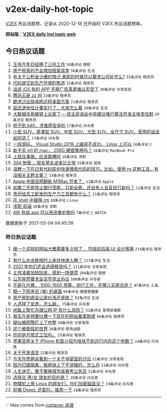 # v2ex-daily-hot-topic

[V2EX](https://www.v2ex.com/) 热议话题榜，记录从 2020-12-18 日开始的 V2EX 热议话题榜单。

**网站版：[V2EX daily hot topic web](https://boojack.github.io/v2ex-daily-hot-topic-web/)**

## 今日热议话题

<!-- TODAY BEGIN -->

1. [王伟今年已经换了三份工作](https://www.v2ex.com/t/758236) `59条评论` `随想`
1. [房产税真的不会增加租客成本](https://www.v2ex.com/t/758303) `56条评论` `生活`
1. [有关于公积金少缴的情况,离职的时候可以要求公司补齐么?](https://www.v2ex.com/t/758294) `32条评论` `程序员`
1. [代码提交到生产环境的焦虑](https://www.v2ex.com/t/758327) `31条评论` `程序员`
1. [话说 iOS 有的 APP 开屏广告真是难以忍受了](https://www.v2ex.com/t/758249) `30条评论` `分享发现`
1. [腾讯云是 zz 吗](https://www.v2ex.com/t/758268) `23条评论` `程序员`
1. [跪求讨论局域网远程桌面方案](https://www.v2ex.com/t/758326) `21条评论` `程序员`
1. [延迟退休估计要实行了，大家怎么看](https://www.v2ex.com/t/758335) `20条评论` `生活`
1. [大数据杀熟被提上议案了---民主促进会中央建议推行算法开发主体责任制](https://www.v2ex.com/t/758272) `20条评论` `程序员`
1. [抢不到 k40，求推荐安卓机](https://www.v2ex.com/t/758316) `17条评论` `问与答`
1. [小型 SUV、紧凑型 SUV、中型 SUV、大型 SUV、全尺寸 SUV，家用的话该如何选？](https://www.v2ex.com/t/758251) `17条评论` `问与答`
1. [一段源码， Visual Studio 2019 上编译不成功， Linux 上可以](https://www.v2ex.com/t/758288) `16条评论` `C`
1. [新手买 m1 的 mac， 256G 硬盘够用吗？](https://www.v2ex.com/t/758263) `16条评论` `MacBook Pro`
1. [上班没事做，应该跳槽吗](https://www.v2ex.com/t/758259) `16条评论` `求职`
1. [304 惨案 ，股友基友进来比比惨](https://www.v2ex.com/t/758341) `15条评论` `投资`
1. [请教一下在已有代码库中快速搜索代码的技巧。比如，使用 rg 这种工具。有没相关主题文章？](https://www.v2ex.com/t/758240) `14条评论` `程序员`
1. [Apple 中国官网翻新 M1Mac 开卖了..](https://www.v2ex.com/t/758304) `13条评论` `Apple`
1. [如果二手房禁止银行贷款，只能全款，还会有人去盲目打新吗？](https://www.v2ex.com/t/758300) `12条评论` `生活`
1. [贵司给员工配发的生产力工具都有什么？](https://www.v2ex.com/t/758347) `11条评论` `程序员`
1. [在 shell 中替换 rm](https://www.v2ex.com/t/758322) `10条评论` `Linux`
1. [求职 前端](https://www.v2ex.com/t/758243) `10条评论` `求职`
1. [AW 有啥 app 可以用流量听歌吗](https://www.v2ex.com/t/758355) `7条评论` ` WATCH`

数据更新于 2021-03-04 04:45:39

<!-- TODAY END -->

### 昨日热议话题

<!-- YESTERDAY BEGIN -->

1. [做一个这样的网站大概需要多少钱了 ，包括前后端 UI 设计等等](https://www.v2ex.com/t/757895) `214条评论` `程序员`
1. [有什么办法能按时上床并快速入睡？](https://www.v2ex.com/t/757861) `127条评论` `生活`
1. [2021 年你们还会选择移民吗？](https://www.v2ex.com/t/757986) `121条评论` `分享发现`
1. [王伟凌晨加班回来，感到一阵便意](https://www.v2ex.com/t/757833) `104条评论` `随想`
1. [公司突然要求全员签竞业协议](https://www.v2ex.com/t/757875) `100条评论` `问与答`
1. [不是凡尔赛， 1000-1500 预算，闵行工作，在哪儿买房合适？](https://www.v2ex.com/t/757944) `97条评论` `上海`
1. [晒一下程序员 (我) 的桌面](https://www.v2ex.com/t/758028) `94条评论` `晒晒更健康`
1. [房产税到底会让房价涨还是跌？](https://www.v2ex.com/t/757991) `92条评论` `生活`
1. [人选择了安逸，怎么破。](https://www.v2ex.com/t/757841) `75条评论` `问与答`
1. [闲鱼上帮忙办理公网 IP 有什么风险？](https://www.v2ex.com/t/757849) `52条评论` `宽带症候群`
1. [我实在是想要吐槽一下现在的网站备案制度](https://www.v2ex.com/t/757917) `46条评论` `程序员`
1. [疑似被网警盯上了咋整](https://www.v2ex.com/t/758108) `38条评论` `分享发现`
1. [这个被倒挂的世界](https://www.v2ex.com/t/758080) `26条评论` `职场话题`
1. [你司是开放式工位吗。](https://www.v2ex.com/t/758136) `25条评论` `程序员`
1. [苹果官网关于 iPhone 机型介绍为啥找不到运行内存这个参数？](https://www.v2ex.com/t/758199) `24条评论` `问与答`
1. [关于开发语言](https://www.v2ex.com/t/758148) `22条评论` `程序员`
1. [今天在奇葩说看到一个关于母婴室的讨论](https://www.v2ex.com/t/758197) `21条评论` `分享发现`
1. [因为归国隔离，租房碰上了不讲理的，怎么办](https://www.v2ex.com/t/758034) `21条评论` `问与答`
1. [人生迷茫，要不要换城市或者考公务员](https://www.v2ex.com/t/757950) `21条评论` `问与答`
1. [选择交 男/女 朋友的目的是？](https://www.v2ex.com/t/758087) `20条评论` `问与答`
1. [物理机上用 Linux 的朋友们，你们加密磁盘没？](https://www.v2ex.com/t/758189) `19条评论` `问与答`
1. [好像 DeepL 还蛮叼，推荐一下](https://www.v2ex.com/t/758145) `18条评论` `程序员`

<!-- YESTERDAY END -->

---

💡 Idea comes from [justjavac 迷渡](https://github.com/justjavac/)
